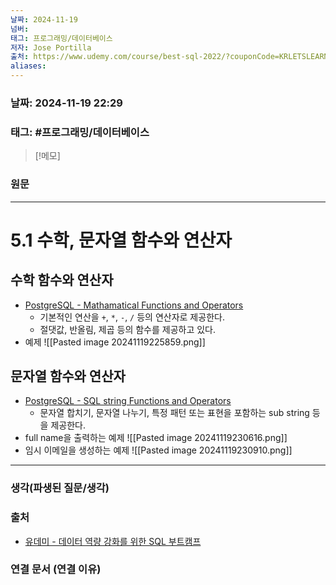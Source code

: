 ```yaml
---
날짜: 2024-11-19
넘버: 
태그: 프로그래밍/데이터베이스
저자: Jose Portilla
출처: https://www.udemy.com/course/best-sql-2022/?couponCode=KRLETSLEARNNOW
aliases:
---
```

### 날짜:  2024-11-19 22:29

### 태그: #프로그래밍/데이터베이스 

>[!메모]
>

### 원문
---
# 5.1 수학, 문자열 함수와 연산자
## 수학 함수와 연산자
- [PostgreSQL - Mathamatical Functions and Operators ](https://www.postgresql.org/docs/current/functions-math.html)
	- 기본적인 연산을 `+`, `*`, `-`, `/` 등의 연산자로 제공한다.
	- 절댓값, 반올림, 제곱 등의 함수를 제공하고 있다.
- 예제
![[Pasted image 20241119225859.png]]
## 문자열 함수와 연산자
- [PostgreSQL - SQL string Functions and Operators](https://www.postgresql.org/docs/current/functions-string.html)
	- 문자열 합치기, 문자열 나누기, 특정 패턴 또는 표현을 포함하는 sub string 등을 제공한다.
- full name을 출력하는 예제
![[Pasted image 20241119230616.png]]
- 임시 이메일을 생성하는 예제
![[Pasted image 20241119230910.png]]
				

---
### 생각(파생된 질문/생각)

### 출처
- [유데미 - 데이터 역량 강화를 위한 SQL 부트캠프](https://www.udemy.com/course/best-sql-2022)

### 연결 문서 (연결 이유)
